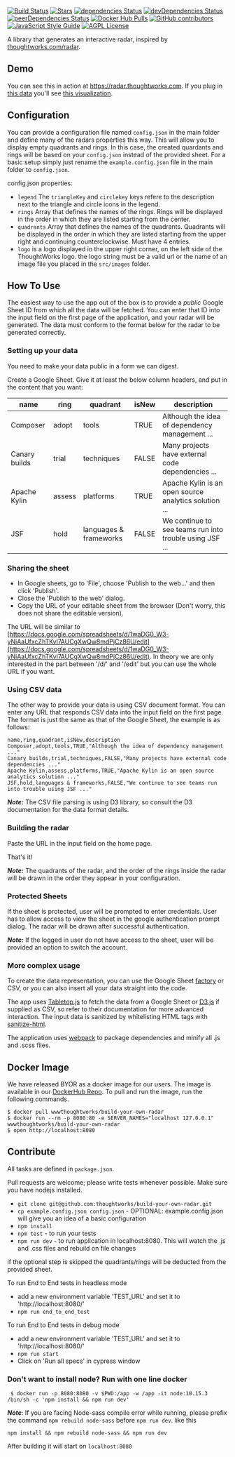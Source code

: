 [![Build Status](https://travis-ci.org/thoughtworks/build-your-own-radar.svg?branch=master)](https://travis-ci.org/thoughtworks/build-your-own-radar)
[![Stars](https://badgen.net/github/stars/thoughtworks/build-your-own-radar)](https://github.com/thoughtworks/build-your-own-radar)
[![dependencies Status](https://david-dm.org/thoughtworks/build-your-own-radar/status.svg)](https://david-dm.org/thoughtworks/build-your-own-radar)
[![devDependencies Status](https://david-dm.org/thoughtworks/build-your-own-radar/dev-status.svg)](https://david-dm.org/thoughtworks/build-your-own-radar?type=dev)
[![peerDependencies Status](https://david-dm.org/thoughtworks/build-your-own-radar/peer-status.svg)](https://david-dm.org/thoughtworks/build-your-own-radar?type=peer)
[![Docker Hub Pulls](https://img.shields.io/docker/pulls/wwwthoughtworks/build-your-own-radar.svg)](https://hub.docker.com/r/wwwthoughtworks/build-your-own-radar)
[![GitHub contributors](https://badgen.net/github/contributors/thoughtworks/build-your-own-radar?color=cyan)](https://github.com/thoughtworks/build-your-own-radar/graphs/contributors)
[![JavaScript Style Guide](https://img.shields.io/badge/code_style-standard-brightgreen.svg)](https://standardjs.com)
[![AGPL License](https://badgen.net/github/license/thoughtworks/build-your-own-radar)](https://github.com/thoughtworks/build-your-own-radar)


A library that generates an interactive radar, inspired by [thoughtworks.com/radar](http://thoughtworks.com/radar).

## Demo

You can see this in action at https://radar.thoughtworks.com. If you plug in [this data](https://docs.google.com/spreadsheets/d/1YXkrgV7Y6zShiPeyw4Y5_19QOfu5I6CyH5sGnbkEyiI/) you'll see [this visualization](https://radar.thoughtworks.com/?sheetId=https://docs.google.com/spreadsheets/d/1YXkrgV7Y6zShiPeyw4Y5_19QOfu5I6CyH5sGnbkEyiI). 

## Configuration

You can provide a configuration file named `config.json` in the main folder and define many of the radars properties this way.
This will allow you to display empty quadrants and rings. 
In this case, the created quardants and rings will be based on your `config.json` instead of the provided sheet.
For a basic setup simply just rename the `example.config.json` file in the main folder to `config.json`.

config.json properties:

- `legend` The `triangleKey` and `circlekey` keys refere to the description next to the triangle and circle icons in the legend.
- `rings` Array that defines the names of the rings. Rings will be displayed in the order in which they are listed starting from the center.
- `quadrants` Array that defines the names of the quadrants. Quadrants will be displayed in the order in which they are listed starting from the upper right and continuing counterclockwise. Must have 4 entries.
- `logo` is a logo displayed in the upper right corner, on the left side of the ThoughtWorks logo. the logo string must be a valid url or the name of an image file you placed in the `src/images` folder.

## How To Use

The easiest way to use the app out of the box is to provide a *public* Google Sheet ID from which all the data will be fetched. You can enter that ID into the input field on the first page of the application, and your radar will be generated. The data must conform to the format below for the radar to be generated correctly.

### Setting up your data

You need to make your data public in a form we can digest.

Create a Google Sheet. Give it at least the below column headers, and put in the content that you want:

| name          | ring   | quadrant               | isNew | description                                             |
|---------------|--------|------------------------|-------|---------------------------------------------------------|
| Composer      | adopt  | tools                  | TRUE  | Although the idea of dependency management ...          |
| Canary builds | trial  | techniques             | FALSE | Many projects have external code dependencies ...       |
| Apache Kylin  | assess | platforms              | TRUE  | Apache Kylin is an open source analytics solution ...   |
| JSF           | hold   | languages & frameworks | FALSE | We continue to see teams run into trouble using JSF ... |

### Sharing the sheet

* In Google sheets, go to 'File', choose 'Publish to the web...' and then click 'Publish'.
* Close the 'Publish to the web' dialog.
* Copy the URL of your editable sheet from the browser (Don't worry, this does not share the editable version). 

The URL will be similar to [https://docs.google.com/spreadsheets/d/1waDG0_W3-yNiAaUfxcZhTKvl7AUCgXwQw8mdPjCz86U/edit](https://docs.google.com/spreadsheets/d/1waDG0_W3-yNiAaUfxcZhTKvl7AUCgXwQw8mdPjCz86U/edit). In theory we are only interested in the part between '/d/' and '/edit' but you can use the whole URL if you want.

### Using CSV data
The other way to provide your data is using CSV document format.
You can enter any URL that responds CSV data into the input field on the first page.
The format is just the same as that of the Google Sheet, the example is as follows:

```
name,ring,quadrant,isNew,description  
Composer,adopt,tools,TRUE,"Although the idea of dependency management ..."  
Canary builds,trial,techniques,FALSE,"Many projects have external code dependencies ..."  
Apache Kylin,assess,platforms,TRUE,"Apache Kylin is an open source analytics solution ..."  
JSF,hold,languages & frameworks,FALSE,"We continue to see teams run into trouble using JSF ..."  
```

***Note:*** The CSV file parsing is using D3 library, so consult the D3 documentation for the data format details.

### Building the radar

Paste the URL in the input field on the home page.

That's it!

***Note:*** The quadrants of the radar, and the order of the rings inside the radar will be drawn in the order they appear in your configuration.

### Protected Sheets

If the sheet is protected, user will be prompted to enter credentials. User has to allow access to view the sheet in the google authentication prompt dialog. The radar will be drawn after successful authentication.

***Note:*** If the logged in user do not have access to the sheet, user will be provided an option to switch the account.

### More complex usage

To create the data representation, you can use the Google Sheet [factory](/src/util/factory.js) or CSV, or you can also insert all your data straight into the code.

The app uses [Tabletop.js](https://github.com/jsoma/tabletop) to fetch the data from a Google Sheet or [D3.js](https://d3js.org/) if supplied as CSV, so refer to their documentation for more advanced interaction.  The input data is sanitized by whitelisting HTML tags with [sanitize-html](https://github.com/punkave/sanitize-html).

The application uses [webpack](https://webpack.github.io/) to package dependencies and minify all .js and .scss files.

## Docker Image
We have released BYOR as a docker image for our users. The image is available in our [DockerHub Repo](https://hub.docker.com/r/wwwthoughtworks/build-your-own-radar/). To pull and run the image, run the following commands.

```
$ docker pull wwwthoughtworks/build-your-own-radar
$ docker run --rm -p 8080:80 -e SERVER_NAMES="localhost 127.0.0.1" wwwthoughtworks/build-your-own-radar
$ open http://localhost:8080
```

## Contribute

All tasks are defined in `package.json`.

Pull requests are welcome; please write tests whenever possible. 
Make sure you have nodejs installed.

- `git clone git@github.com:thoughtworks/build-your-own-radar.git`
- `cp example.config.json config.json` - OPTIONAL: example.config.json will give you an idea of a basic configuration
- `npm install`
- `npm test` - to run your tests
- `npm run dev` - to run application in localhost:8080. This will watch the .js and .css files and rebuild on file changes

if the optional step is skipped the quadrants/rings will be deducted from the provided sheet.

To run End to End tests in headless mode
- add a new environment variable 'TEST_URL' and set it to 'http://localhost:8080/'
- `npm run end_to_end_test`

To run End to End tests in debug mode
- add a new environment variable 'TEST_URL' and set it to 'http://localhost:8080/'
- `npm run start`
- Click on 'Run all specs' in cypress window

### Don't want to install node? Run with one line docker

     $ docker run -p 8080:8080 -v $PWD:/app -w /app -it node:10.15.3 /bin/sh -c 'npm install && npm run dev'

***Note***: If you are facing Node-sass compile error while running, please prefix the command `npm rebuild node-sass` before `npm run dev`. like this
```
npm install && npm rebuild node-sass && npm run dev
```

After building it will start on `localhost:8080`
